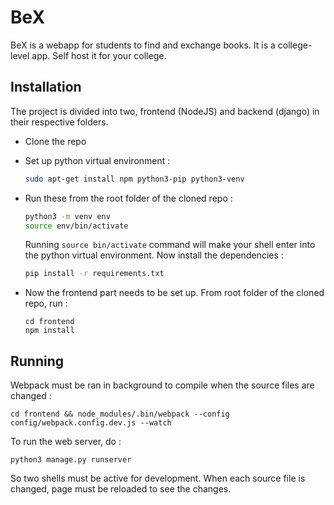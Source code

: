 # BeX

BeX is a webapp for students to find and exchange books. It is a college-level app. Self host it for your college.

## Installation

The project is divided into two, frontend (NodeJS) and backend (django) in their respective folders.

* Clone the repo
* Set up python virtual environment :
  ```bash
  sudo apt-get install npm python3-pip python3-venv
  ```
* Run these from the root folder of the cloned repo :
    ```bash
    python3 -m venv env
    source env/bin/activate
    ```

    Running `source bin/activate` command will make your shell enter into the python virtual environment. Now install the dependencies :

    ```bash
    pip install -r requirements.txt
    ```
* Now the frontend part needs to be set up. From root folder of the cloned repo, run :
    ```
    cd frontend
    npm install
    ```

## Running

Webpack must be ran in background to compile when the source files are changed :

```
cd frontend && node_modules/.bin/webpack --config config/webpack.config.dev.js --watch
```

To run the web server, do :

```
python3 manage.py runserver
```

So two shells must be active for development. When each source file is changed, page must be reloaded to see the changes.
